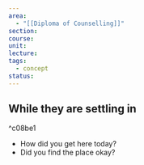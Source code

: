 ```yaml
---
area:
  - "[[Diploma of Counselling]]"
section: 
course: 
unit: 
lecture: 
tags:
  - concept
status:
---
```

## While they are settling in

^c08be1

- How did you get here today?
- Did you find the place okay?